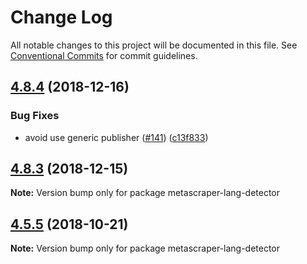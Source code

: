 # Change Log

All notable changes to this project will be documented in this file.
See [Conventional Commits](https://conventionalcommits.org) for commit guidelines.

## [4.8.4](https://github.com/microlinkhq/metascraper/tree/master/packages/metascraper-lang-detector/compare/v4.8.3...v4.8.4) (2018-12-16)


### Bug Fixes

* avoid use generic publisher ([#141](https://github.com/microlinkhq/metascraper/tree/master/packages/metascraper-lang-detector/issues/141)) ([c13f833](https://github.com/microlinkhq/metascraper/tree/master/packages/metascraper-lang-detector/commit/c13f833))





## [4.8.3](https://github.com/microlinkhq/metascraper/tree/master/packages/metascraper-lang-detector/compare/v4.8.2...v4.8.3) (2018-12-15)

**Note:** Version bump only for package metascraper-lang-detector





## [4.5.5](https://github.com/microlinkhq/metascraper/tree/master/packages/metascraper-lang-detector/compare/v4.5.5-alpha.0...v4.5.5) (2018-10-21)

**Note:** Version bump only for package metascraper-lang-detector

